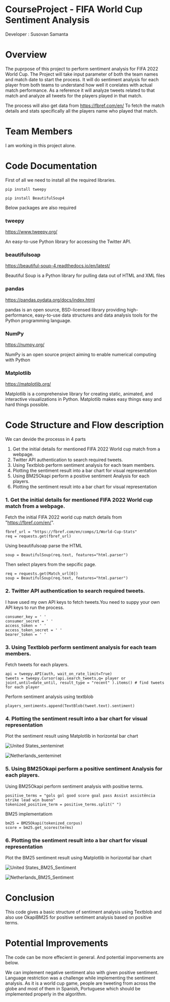 # CourseProject - FIFA World Cup Sentiment Analysis

Developer : Susovan Samanta

# Overview

The puprpose of this project to perform sentiment analysis for FIFA 2022 World Cup. The Project will take input parameter of both the team names and match date to start the process. It will do sentiment analysis for each player from both teams to understand how well it corelates with actual match performance.
As a reference it will analyze tweets related to that match and analyze all tweets for the players played in that match.

The process will also get data from https://fbref.com/en/ To fetch the match details and stats specifically all the players name who played that match.

# Team Members

I am working in this project alone.

# Code Documentation

First of all we need to install all the required libraries.
```
pip install tweepy

pip install BeautifulSoup4 
```
Below packages are also required

### tweepy
https://www.tweepy.org/

An easy-to-use Python library for accessing the Twitter API.

### beautifulsoap
https://beautiful-soup-4.readthedocs.io/en/latest/

Beautiful Soup is a Python library for pulling data out of HTML and XML files

### pandas
https://pandas.pydata.org/docs/index.html

pandas is an open source, BSD-licensed library providing high-performance, easy-to-use data structures and data analysis tools for the Python programming language.

### NumPy
https://numpy.org/

NumPy is an open source project aiming to enable numerical computing with Python

### Matplotlib
https://matplotlib.org/

Matplotlib is a comprehensive library for creating static, animated, and interactive visualizations in Python. Matplotlib makes easy things easy and hard things possible.

# Code Structure and Flow description

We can devide the processs in 4 parts

1. Get the initial details for mentioned FIFA 2022 World cup match from a webpage.
2. Twitter API authentication to search required tweets.
3. Using Textblob perform sentiment analysis for each team members.
4. Plotting the sentiment result into a bar chart for visual representation
5. Using BM25Okapi perform a positive sentiment Analysis for each players.
6. Plotting the sentiment result into a bar chart for visual representation

### 1. Get the initial details for mentioned FIFA 2022 World cup match from a webpage.

Fetch the initial FIFA 2022 world cup match details from "https://fbref.com/en/". 
```
fbref_url = "https://fbref.com/en/comps/1/World-Cup-Stats"
req = requests.get(fbref_url)
```
Using beautifulsoap parse the HTML
```
soup = BeautifulSoup(req.text, features="html.parser")
```
Then select players from the sepcific page.
```
req = requests.get(Match_url[0])
soup = BeautifulSoup(req.text, features="html.parser")
```
### 2. Twitter API authentication to search required tweets.

I have used my own API keys to fetch tweets.You need to suppy your own API keys to run the process.
```
consumer_key = ' '
consumer_secret = ' '
access_token = ' '
access_token_secret = ' '
bearer_token = ' '
```
### 3. Using Textblob perform sentiment analysis for each team members.

Fetch tweets for each players.
```
api = tweepy.API(auth, wait_on_rate_limit=True)
tweets = tweepy.Cursor(api.search_tweets,q= player or joint,until=date_until, result_type = "recent" ).items() # find tweets for each player
```
Perform sentiment analysis using textblob
```
players_sentiments.append(TextBlob(tweet.text).sentiment)  
```
### 4. Plotting the sentiment result into a bar chart for visual representation

Plot the sentiment result using Matplotlib in horizontal bar chart

![United States_senteminet](https://user-images.githubusercontent.com/112344802/206137601-2483140c-e4ef-4df0-8283-7ce2163fd451.png)

![Netherlands_senteminet](https://user-images.githubusercontent.com/112344802/206137523-bc2f0faa-5f28-44ae-948d-cca9d647e5dc.png)


### 5. Using BM25Okapi perform a positive sentiment Analysis for each players.

Using BM25Okapi perform sentiment analysis with positive terms.
```
positive_terms = "gols gol good score goal pass Assist assistência strike lead win bueno" 
tokenized_positive_term = positive_terms.split(" ")
```
BM25 implementatiom
```
bm25 = BM25Okapi(tokenized_corpus)
score = bm25.get_scores(terms)
```
### 6. Plotting the sentiment result into a bar chart for visual representation

Plot the BM25 sentiment result using Matplotlib in horizontal bar chart

![United States_BM25_Sentiment](https://user-images.githubusercontent.com/112344802/206138309-dd9731a3-fea3-4677-9c7a-cebb41594a0c.png)

![Netherlands_BM25_Sentiment](https://user-images.githubusercontent.com/112344802/206138353-c4021d25-4d8c-4213-a912-a7c8dcab2b17.png)

# Conclusion
This code gives a basic structure of sentiment analysis using Textblob and also use OkapiBM25 for positive sentiment analysis based on positive terms.

# Potential Improvements
The code can be more effecient in general. And potential imporvements are below.

We can implement negative sentiment also with given positive sentiment.
Language restriction was a challenge while implementing the sentiment analysis. As it is a world cup game, people are tweeting from across the globe and most of them in Spanish, Portuguese which should be implemented properly in the algorithm.

